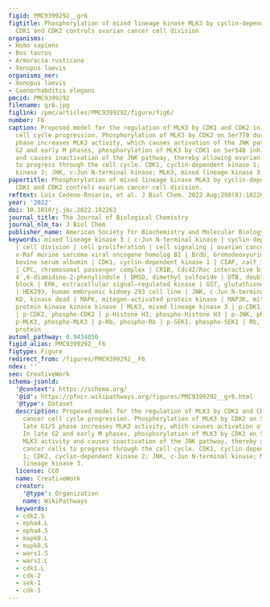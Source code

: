 ```yaml
---
figid: PMC9399292__gr6
figtitle: Phosphorylation of mixed lineage kinase MLK3 by cyclin-dependent kinases
  CDK1 and CDK2 controls ovarian cancer cell division
organisms:
- Homo sapiens
- Bos taurus
- Armoracia rusticana
- Xenopus laevis
organisms_ner:
- Xenopus laevis
- Caenorhabditis elegans
pmcid: PMC9399292
filename: gr6.jpg
figlink: /pmc/articles/PMC9399292/figure/fig6/
number: F6
caption: Proposed model for the regulation of MLK3 by CDK1 and CDK2 in ovarian cancer
  cell cycle progression. Phosphorylation of MLK3 by CDK2 on Ser770 during late G1/S
  phase increases MLK3 activity, which causes activation of the JNK pathway. In late
  G2 and early M phases, phosphorylation of MLK3 by CDK1 on Ser548 inhibits MLK3 activity
  and causes inactivation of the JNK pathway, thereby allowing ovarian cancer cells
  to progress through the cell cycle. CDK1, cyclin-dependent kinase 1; CDK2, cyclin-dependent
  kinase 2; JNK, c-Jun N-terminal kinase; MLK3, mixed lineage kinase 3.
papertitle: Phosphorylation of mixed lineage kinase MLK3 by cyclin-dependent kinases
  CDK1 and CDK2 controls ovarian cancer cell division.
reftext: Luis Cedeno-Rosario, et al. J Biol Chem. 2022 Aug;298(8):102263.
year: '2022'
doi: 10.1016/j.jbc.2022.102263
journal_title: The Journal of Biological Chemistry
journal_nlm_ta: J Biol Chem
publisher_name: American Society for Biochemistry and Molecular Biology
keywords: mixed lineage kinase 3 | c-Jun N-terminal kinase | cyclin-dependent kinase
  | cell division | cell proliferation | cell signaling | ovarian cancer | B-Raf,
  v-Raf murine sarcoma viral oncogene homolog B1 | BrdU, bromodeoxyuridine | BSA,
  bovine serum albumin | CDK1, cyclin-dependent kinase 1 | CIAP, calf intestinal phosphatase
  | CPC, chromosomal passenger complex | CRIB, Cdc42/Rac interactive binding | DAPI,
  4′,6-diamidino-2-phenylindole | DMSO, dimethyl sulfoxide | DTB, double thymidine
  block | ERK, extracellular signal–regulated kinase | GST, glutathione-S-transferase
  | HEK293, human embryonic kidney 293 cell line | JNK, c-Jun N-terminal kinase |
  KD, kinase dead | MAPK, mitogen-activated protein kinase | MAP3K, mitogen-activated
  protein kinase kinase kinase | MLK3, mixed lineage kinase 3 | p-CDK1, phospho-CDK1
  | p-CDK2, phospho-CDK2 | p-Histone H3, phospho-Histone H3 | p-JNK, phospho-JNK |
  p-MLK3, phospho-MLK3 | p-Rb, phospho-Rb | p-SEK1, phospho-SEK1 | Rb, retinoblastoma
  protein
automl_pathway: 0.9434056
figid_alias: PMC9399292__F6
figtype: Figure
redirect_from: /figures/PMC9399292__F6
ndex: ''
seo: CreativeWork
schema-jsonld:
  '@context': https://schema.org/
  '@id': https://pfocr.wikipathways.org/figures/PMC9399292__gr6.html
  '@type': Dataset
  description: Proposed model for the regulation of MLK3 by CDK1 and CDK2 in ovarian
    cancer cell cycle progression. Phosphorylation of MLK3 by CDK2 on Ser770 during
    late G1/S phase increases MLK3 activity, which causes activation of the JNK pathway.
    In late G2 and early M phases, phosphorylation of MLK3 by CDK1 on Ser548 inhibits
    MLK3 activity and causes inactivation of the JNK pathway, thereby allowing ovarian
    cancer cells to progress through the cell cycle. CDK1, cyclin-dependent kinase
    1; CDK2, cyclin-dependent kinase 2; JNK, c-Jun N-terminal kinase; MLK3, mixed
    lineage kinase 3.
  license: CC0
  name: CreativeWork
  creator:
    '@type': Organization
    name: WikiPathways
  keywords:
  - cdk2.S
  - epha4.L
  - epha4.S
  - mapk8.L
  - mapk8.S
  - wars1.S
  - wars1.L
  - cdk1.L
  - cdk-2
  - sek-1
  - cdk-1
---
```

